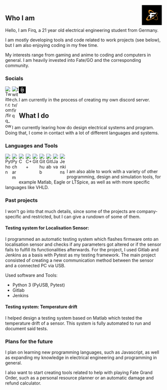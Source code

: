 <img alt="Firq Profile Picture" src="https://github.com/Firq-ow/Firq/raw/main/files/dark_pfp.png" align="right" width="64" height="64">

## Who I am

Hello, I am Firq, a 21 year old electrical engineering student from Germany. 

I am mostly developing tools and code related to work projects (see below), but I am also enjoying coding in my free time.

My interests range from gaming and anime to coding and computers in general. I am heavily invested into Fate/GO and the corresponding community.

### Socials

[<img align="left" alt="Twitter.com/firq_ow" width="22px" src="https://cdn.jsdelivr.net/npm/simple-icons@6.4.0/icons/twitter.svg" />][twitter]

[<img align="left" alt="twitch.tv/firq" width="22px" src="https://cdn.jsdelivr.net/npm/simple-icons@6.4.0/icons/twitch.svg" />][twitch]

[<img align="left" alt="Rayshift.io" width="22px" src="https://github.com/Firq-ow/Firq/raw/main/files/rayshift_icon.png" />][rayshift]

<br>
</br>
I am currently in the process of creating my own discord server.

## What I do

I am currently learing how do design electrical systems and program. Doing that, I come in contact with a lot of different languages and systems.

### Languages and Tools
[<img align="left" alt="Python" width="22px" src="https://cdn.jsdelivr.net/npm/simple-icons@6.4.0/icons/python.svg" />][python]
[<img align="left" alt="Pycharm" width="22px" src="https://cdn.jsdelivr.net/npm/simple-icons@6.4.0/icons/pycharm.svg" />][pycharm]
[<img align="left" alt="C" width="22px" src="https://cdn.jsdelivr.net/npm/simple-icons@6.4.0/icons/c.svg" />][c]
[<img align="left" alt="C++" width="22px" src="https://cdn.jsdelivr.net/npm/simple-icons@6.4.0/icons/cplusplus.svg" />][cpp]
[<img align="left" alt="Git" width="22px" src="https://cdn.jsdelivr.net/npm/simple-icons@6.4.0/icons/git.svg" />][git]
[<img align="left" alt="Github" width="22px" src="https://cdn.jsdelivr.net/npm/simple-icons@6.4.0/icons/github.svg" />][github]
[<img align="left" alt="Gitlab" width="22px" src="https://cdn.jsdelivr.net/npm/simple-icons@6.4.0/icons/gitlab.svg" />][gitlab]
[<img align="left" alt="Java" width="22px" src="https://cdn.jsdelivr.net/npm/simple-icons@6.4.0/icons/java.svg" />][java]
[<img align="left" alt="Jenkins" width="22px" src="https://cdn.jsdelivr.net/npm/simple-icons@6.4.0/icons/jenkins.svg" />][jenkins]

<br>
</br>

I am also able to work with a variety of other programming, design and simulation tools, for example Matlab, Eagle or LTSpice, as well as with more specific languages like VHLD.

### Past projects

I won't go into that much details, since some of the projects are company-specific and restricted, but I can give a rundown of some of them.

#### Testing system for Localisation Sensor:

I programmed an automatic testing system which flashes firmware onto an localisation sensor and checks if any parameters got altered or if the sensor fails to fulfill its functionalities afterwards. For the project, I used Gitlab and Jenkins as a basis with Pytest as my testing framework. The main project consisted of creating a new communication method between the sensor and a connected PC via USB.

Used software and Tools:
- Python 3 (PyUSB, Pytest)
- Gitlab
- Jenkins

#### Testing system: Temperature drift

I helped design a testing system based on Matlab which tested the temperature drift of a sensor. This system is fully automated to run and document said tests.

### Plans for the future

I plan on learning new programming languages, such as Javascript, as well as expanding my knowledge in electrical engineering and programming in general.

I also want to start creating tools related to help with playing Fate Grand Order, such as a personal resource planner or an automatic damage and refund calculator.


[twitter]: https://www.twitter.com/firq_ow
[rayshift]: https://www.rayshift.io/na/firq
[twitch]: https://www.twitch.tv/firq
[github]: https://github.com/Firq-ow
[pycharm]: https://www.jetbrains.com/pycharm/
[python]: https://www.python.org/
[java]: https://www.java.com/en/
[c]: https://www.iso.org/standard/74528.html
[cpp]: https://isocpp.org/
[git]: https://git-scm.com/
[gitlab]: https://about.gitlab.com/
[jenkins]: https://www.jenkins.io/
